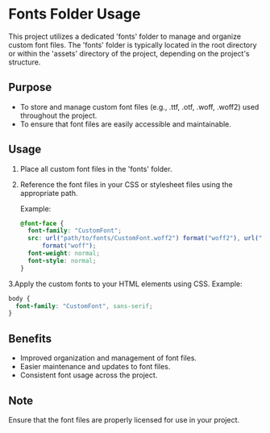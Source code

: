 # Fonts Folder Usage

This project utilizes a dedicated 'fonts' folder to manage and organize custom font files.
The 'fonts' folder is typically located in the root directory or within the 'assets' directory
of the project, depending on the project's structure.

## Purpose

- To store and manage custom font files (e.g., .ttf, .otf, .woff, .woff2) used throughout the project.
- To ensure that font files are easily accessible and maintainable.

## Usage

1. Place all custom font files in the 'fonts' folder.
2. Reference the font files in your CSS or stylesheet files using the appropriate path.

   Example:

   ```css
   @font-face {
     font-family: "CustomFont";
     src: url("path/to/fonts/CustomFont.woff2") format("woff2"), url("path/to/fonts/CustomFont.woff")
         format("woff");
     font-weight: normal;
     font-style: normal;
   }
   ```

3.Apply the custom fonts to your HTML elements using CSS.
Example:

```css
body {
  font-family: "CustomFont", sans-serif;
}
```

## Benefits

- Improved organization and management of font files.
- Easier maintenance and updates to font files.
- Consistent font usage across the project.

## Note

Ensure that the font files are properly licensed for use in your project.
